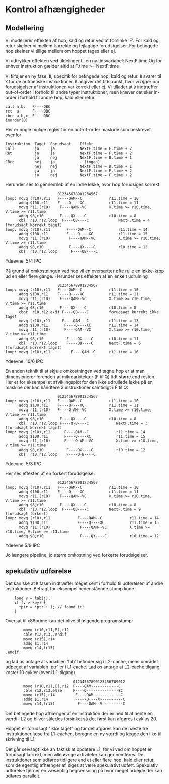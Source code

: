 # Kontrol afhængigheder

## Modellering

Vi modellerer effekten af hop, kald og retur ved at forsinke 'F'.
For kald og retur skelner vi mellem korrekte og fejlagtige
forudsigelser. For betingede hop skelner vi tillige mellem om
hoppet tages eller ej.

Vi udtrykker effekten ved tildelinger til en ny tidsvariabel: NextF.time
Og for enhver instruktion gælder altid at F.time >= NextF.time

Vi tilføjer en ny fase, `B`, specifik for betingede hop, kald og retur.
`B` svarer til `X` for de aritmetiske instruktioner. `B` angiver det
tidspunkt, hvor vi *afgør* om forudsigelser af instruktionen var korrekt
eller ej. Vi tillader at `B` indtræffer out-of-order i forhold til andre 
typer instruktioner, men kræver det sker in-order i forhold til andre
hop, kald eller retur.

~~~
call a,b:   F----QBC
ret  a:     F----QBC
cbcc a,b,x: F----QBC
inorder(B)
~~~

Her er nogle mulige regler for en out-of-order maskine som beskrevet ovenfor
~~~
Instruktion  Taget  Forudsagt    Effekt
Call         ja     ja           NextF.time = F.time + 2
Ret          ja     ja           NextF.time = F.time + 2
             ja     nej          NextF.time = B.time + 1
CBcc         nej    ja           - (ingen)
             nej    nej          NextF.time = B.time + 1
             ja     ja           NextF.time = F.time + 2
             ja     nej          NextF.time = F.time + 2
~~~
Herunder ses to gennemløb af en indre løkke, hvor hop forudsiges korrekt.
~~~
                       012345678901234567
loop: movq (r10),r11   F----QAM--C            r11.time = 10
      addq $100,r11    F----Q----XC           r11.time = 11
      movq r11,(r10)    F----QAM--VC          X.time >= r10.time, V.time >= r11.time
      addq $8,r10       F----QX----C          r10.time = 8
      cbl  r10,r12,loop  F----QB----C             NextF.time = 4 (forudsagt korrekt taget)
loop: movq (r10),r11       F----QAM--C            r11.time = 14
      addq $100,r11        F----Q----XC           r11.time = 15
      movq r11,(r10)        F----QAM--VC          X.time >= r10.time, V.time >= r11.time
      addq $8,r10           F----QX----C          r10.time = 12
      cbl  r10,r12,loop      F----QB----C
~~~
Ydeevne: 5/4 IPC

På grund af omkostningen ved hop vil en oversætter ofte rulle en løkke-krop
ud en eller flere gange. Herunder ses effekten af en enkelt udrulning

~~~
                       012345678901234567
loop: movq (r10),r11   F----QAM--C            r11.time = 10
      addq $100,r11    F----Q----XC           r11.time = 11
      movq r11,(r10)    F----QAM--VC          X.time >= r10.time, V.time >= r11.time
      addq $8,r10       F----QX----C          r10.time = 8
      cbgt  r10,r12,exit F----QB----C         forudsagt korrekt ikke taget
      movq (r10),r11     F----QAM---C         r11.time = 13
      addq $100,r11       F----Q----XC        r11.time = 14
      movq r11,(r10)      F----QAM--VC        X.time >= r10.time, V.time >= r11.time
      addq $8,r10          F----QX----C       r10.time = 11
      cbl  r10,r12,loop    F----QB----C       NextF.time = 6 (forudsagt korrekt taget)
loop: movq (r10),r11         F----QAM--C      r11.time = 16
~~~
Ydeevne: 10/6 IPC

En anden teknik til at skjule omkostningen ved tagne hop er at man dimensionerer
forenden af mikroarkitektur (F til Q) lidt større end resten. Her er for eksempel
et afviklingsplot for den ikke udrullede løkke på en maskine der kan håndtere 3
instruktioner samtidigt i F til Q:

~~~
                       012345678901234567
loop: movq (r10),r11   F----QAM--C            r11.time = 10
      addq $100,r11    F----Q----XC           r11.time = 11
      movq r11,(r10)   F----Q-AM--VC          X.time >= r10.time, V.time >= r11.time
      addq $8,r10       F----QX----C          r10.time = 8
      cbl  r10,r12,loop F----Q-B----C            NextF.time = 3 (forudsagt korrekt taget)
loop: movq (r10),r11      F----QAM--C            r11.time = 14
      addq $100,r11       F----Q----XC           r11.time = 15
      movq r11,(r10)      F----Q-AM--VC          X.time >= r10.time, V.time >= r11.time
      addq $8,r10          F----QX----C          r10.time = 12
      cbl  r10,r12,loop    F----Q-B----C
~~~
Ydeevne: 5/3 IPC

Her ses effekten af en forkert forudsigelse:
~~~
                       012345678901234567
loop: movq (r10),r11   F----QAM--C            r11.time = 10
      addq $100,r11    F----Q----XC           r11.time = 11
      movq r11,(r10)    F----QAM--VC          X.time >= r10.time, V.time >= r11.time
      addq $8,r10       F----QX----C          r10.time = 8
      cbl  r10,r12,loop  F----QB----C         NextF.time = 9 (forudsagt forkert)
loop: movq (r10),r11            F----QAM--C            r11.time = 14
      addq $100,r11             F----Q----XC           r11.time = 15
      movq r11,(r10)             F----QAM--VC          X.time >= r10.time, V.time >= r11.time
      addq $8,r10                F----QX----C          r10.time = 12
~~~
Ydeevne 5/9 IPC

Jo længere pipeline, jo større omkostning ved forkerte forudsigelser.


## spekulativ udførelse

Det kan ske at `B` fasen indtræffer meget sent i forhold til udførelsen
af andre instruktioner. Betragt for eksempel nedenstående stump kode
~~~
    long v = tab[j];
    if (v > key) {
      *ptr = *ptr + 1; // found it!
    }
~~~
Oversat til x86prime kan det blive til følgende programstump:
~~~
        movq (r10,r11,8),r12
        cble r12,r13,.endif
        movq (r15),r14
        addq $1,r14
        movq r14,(r15)
.endif:
~~~
og lad os antage at variablen 'tab' befinder sig i L2-cache, mens området
udpeget af variablen 'ptr' er i L1-cache. Lad os antage at L2-cache tilgang
koster 10 cykler (oveni L1-tilgang).
~~~
                              01234567890123456789012
        movq (r10,r11,8),r12  F----QAM------------C
        cble r12,r13,else     F----Q--------------BC
        movq (r15),r14         F----QAM------------C
        addq $1,r14            F----Q----X----------C
        movq r14,(r15)          F----QAM--V---------C
~~~
Det betingede hop afhænger af en instruktion der er nød til at hente en værdi
i L2 og bliver således forsinket så det først kan afgøres i cyklus 20.

Hoppet er forudsagt "ikke taget" og før det afgøres kan de næste tre instruktioner
læse fra L1-cachen, beregne en ny værdi og lægge den i kø til skrivning til L1.

Det går selvsagt ikke an faktisk at opdatere L1, før vi ved om hoppet er
forudsagt korrekt, men alle øvrige aktiviteter kan gennemføres. De instruktioner
som udføres tidligere end et eller flere hop, kald eller retur, som de egentlig
afhænger af, siges at være spekulativt udført. Spekulativ udførelse fjerner en
væsentlig begrænsning på hvor meget arbejde der kan udføres parallelt.
